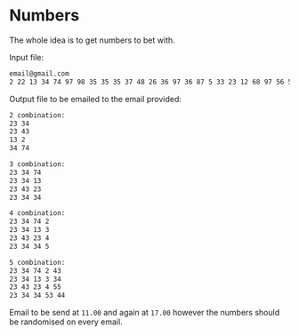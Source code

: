 # Numbers

The whole idea is to get numbers to bet with.



Input file:

~~~txt
email@gmail.com
2 22 13 34 74 97 98 35 35 35 37 48 26 36 97 36 87 5 33 23 12 68 97 56 57 87 52 32 23
~~~



Output file to be emailed to the email provided:

~~~txt
2 combination:
23 34
23 43
13 2
34 74

3 combination:
23 34 74
23 34 13
23 43 23
23 34 34

4 combination:
23 34 74 2
23 34 13 3
23 43 23 4
23 34 34 5

5 combination:
23 34 74 2 43
23 34 13 3 34
23 43 23 4 55
23 34 34 53 44
~~~



Email to be send at `11.00` and again at `17.00` however the numbers should be randomised on every email.